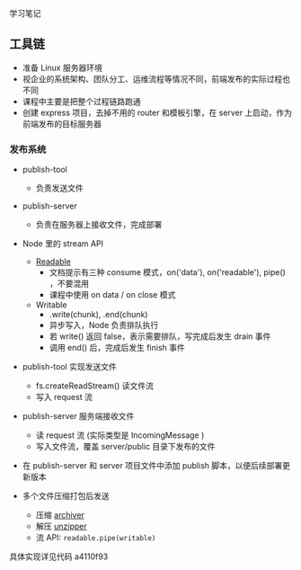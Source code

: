 学习笔记

## 工具链

- 准备 Linux 服务器环境
- 视企业的系统架构、团队分工、运维流程等情况不同，前端发布的实际过程也不同
- 课程中主要是把整个过程链路跑通
- 创建 express 项目，去掉不用的 router 和模板引擎，在 server 上启动，作为前端发布的目标服务器

### 发布系统

- publish-tool

  - 负责发送文件

- publish-server

  - 负责在服务器上接收文件，完成部署

- Node 里的 stream API

  - [Readable](https://nodejs.org/docs/latest/api/stream.html#stream_class_stream_readable)
    - 文档提示有三种 consume 模式，on('data'), on('readable'), pipe() ，不要混用
    - 课程中使用 on data / on close 模式
  - Writable
    - .write(chunk), .end(chunk)
    - 异步写入，Node 负责排队执行
    - 若 write() 返回 false，表示需要排队，写完成后发生 drain 事件
    - 调用 end() 后，完成后发生 finish 事件

- publish-tool 实现发送文件

  - fs.createReadStream() 读文件流
  - 写入 request 流

- publish-server 服务端接收文件

  - 读 request 流 (实际类型是 IncomingMessage )
  - 写入文件流，覆盖 server/public 目录下发布的文件

- 在 publish-server 和 server 项目文件中添加 publish 脚本，以便后续部署更新版本

- 多个文件压缩打包后发送

  - 压缩 [archiver](https://www.npmjs.com/package/archiver)
  - 解压 [unzipper](https://www.npmjs.com/package/unzipper)
  - 流 API: `readable.pipe(writable)`

具体实现详见代码 a4110f93
